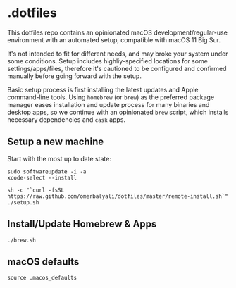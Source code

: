 # .dotfiles
This dotfiles repo contains an opinionated macOS development/regular-use environment with an automated setup, compatible with macOS 11 Big Sur.

It's not intended to fit for different needs, and may broke your system under some conditions. Setup includes highliy-specified locations for some settings/apps/files, therefore it's cautioned to be configured and confirmed manually before going forward with the setup.

Basic setup process is first installing the latest updates and Apple command-line tools. Using `homebrew` (or `brew`) as the preferred package manager eases installation and update process for many binaries and desktop apps, so we continue with an opinionated `brew` script, which installs necessary dependencies and `cask` apps.

## Setup a new machine

Start with the most up to date state:

```
sudo softwareupdate -i -a
xcode-select --install
```

```
sh -c "`curl -fsSL https://raw.github.com/omerbalyali/dotfiles/master/remote-install.sh`"
./setup.sh
```

## Install/Update Homebrew & Apps

```
./brew.sh
```

## macOS defaults

```
source .macos_defaults
```
